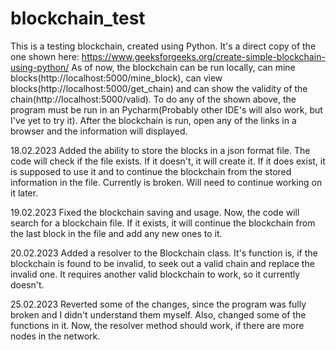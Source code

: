 # blockchain_test

This is a testing blockchain, created using Python. It's a direct copy of the one shown here: https://www.geeksforgeeks.org/create-simple-blockchain-using-python/
As of now, the blockchain can be run locally, can mine blocks(http://localhost:5000/mine_block), can view blocks(http://localhost:5000/get_chain) and can show the validity of the chain(http://localhost:5000/valid).
To do any of the shown above, the program must be run in an Pycharm(Probably other IDE's will also work, but I've yet to try it). After the blockchain is run, open any of the links in a browser and the information will displayed.

18.02.2023
Added the ability to store the blocks in a json format file. The code will check if the file exists. If it doesn't, it will create it. If it does exist, it is supposed to use it and to continue the blockchain from the stored information in the file. Currently is broken. Will need to continue working on it later.

19.02.2023
Fixed the blockchain saving and usage. Now, the code will search for a blockchain file. If it exists, it will continue the blockchain from the last block in the file and add any new ones to it.

20.02.2023
Added a resolver to the Blockchain class. It's function is, if the blockchain is found to be invalid, to seek out a valid chain and replace the invalid one. It requires another valid blockchain to work, so it currently doesn't.

25.02.2023
Reverted some of the changes, since the program was fully broken and I didn't understand them myself. Also, changed some of the functions in it. Now, the resolver method should work, if there are more nodes in the network.

